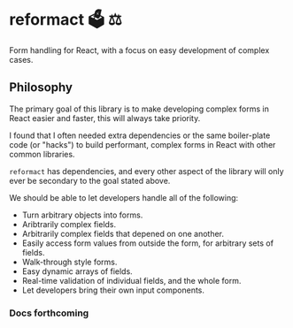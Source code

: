 # reformact :ballot_box: :balance_scale:
Form handling for React, with a focus on easy development of complex cases. 

## Philosophy 
The primary goal of this library is to make developing complex forms in React easier and faster, this will always take priority.

I found that I often needed extra dependencies or the same boiler-plate code (or "hacks") to build performant, complex forms in React with other common libraries. 

`reformact` has dependencies, and every other aspect of the library will only ever be secondary to the goal stated above. 


We should be able to let developers handle all of the following: 

- Turn arbitrary objects into forms. 
- Aribtrarily complex fields. 
- Arbitrarily complex fields that depened on one another. 
- Easily access form values from outside the form, for arbitrary sets of fields. 
- Walk-through style forms.
- Easy dynamic arrays of fields.
- Real-time validation of individual fields, and the whole form. 
- Let developers bring their own input components. 

 
 
 ### Docs forthcoming
 
 
